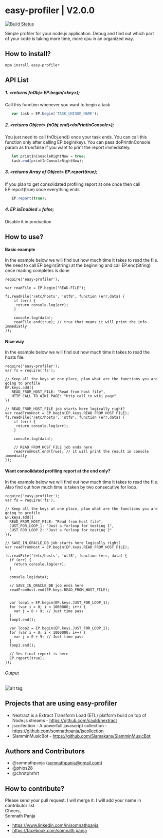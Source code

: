 # easy-profiler | V2.0.0
[![Build Status](https://travis-ci.org/somnathpanja/jscollection.svg?branch=master)](https://travis-ci.org/somnathpanja/jscollection)

Simple profiler for your node.js application. Debug and find out which part of your code is taking more time, more cpu in an organized way.

## How to install?
    npm install easy-profiler

## API List

##### 1. &lt;returns fnObj&gt; EP.begin(&lt;key&gt;);
 Call this function whenever you want to begin a task
 ```js
    var task = EP.begin('TASK_UNIQUE_NAME');
```
##### 2. &lt;returns Object&gt; fnObj.end(&lt;doPrintInConsole&gt;);
 You just need to call fnObj.end() once your task ends. You can call this function only after calling EP.begin(key). You can pass doPrintInConsole param as true/false if you want to print the report immediately.
 ```js
    let printInConsoleRightNow = true;
    task.end(printInConsoleRightNow);
```
##### 3. &lt;returns Array of Object&gt; EP.report(true);
 If you plan to get consolidated profiling report at one once then call EP.report(true) once everything ends
 ```js
    EP.report(true);
 ```
##### 4. EP.isEnabled = false;
 Disable it in production
 
## How to use?

#### Basic example
 In the example below we will find out how much time it takes to read the file. We need to call EP.begin(String) at the beginning and call EP.end(String) once reading completes is done
    
    require('easy-profiler');
    
    var readFile = EP.begin("READ-FILE");
        
    fs.readFile('/etc/hosts', 'utf8', function (err,data) {
        if (err) {
         return console.log(err);
        }
        
        console.log(data);
        readFile.end(true); // true that means it will print the info immediatly
    });
 
#### Nice way
In the example below we will find out how much time it takes to read the hosts file.
     
    require('easy-profiler');
    var fs = require('fs');
    
    // Keep all the keys at one place, plan what are the functions you are going to profile
    EP.keys.add({
       READ_FROM_HOST_FILE: "Read from host file",
       HTTP_CALL_TO_WIKI_PAGE: "Http call to wiki page"
    })
    
    // READ_FROM_HOST_FILE job starts here logically right?
    var readFromHost = EP.begin(EP.keys.READ_FROM_HOST_FILE);
    fs.readFile('/etc/hosts', 'utf8', function (err,data) {
        if (err) {
         return console.log(err);
        }
        
        console.log(data);
        
        // READ_FROM_HOST_FILE job ends here
        readFromHost.end(true); // it will print the result in console immediatly
    });
    
#### Want consolidated profiling report at the end only?
 In the example below we will find out how much time it takes to read the file. Also find out how much time is taken by two consecutive for loop.
 
    require('easy-profiler');
    var fs = require('fs');
    
    // Keep all the keys at one place, plan what are the functions you are going to profile
    EP.keys.add({
      READ_FROM_HOST_FILE: "Read from host file",
      JUST_FOR_LOOP_1: "Just a forloop for testing 1",
      JUST_FOR_LOOP_2: "Just a forloop for testing 2"
    });
    
    // SAVE_IN_ORACLE_DB job starts here logically right?
    var readFromHost = EP.begin(EP.keys.READ_FROM_HOST_FILE);
    
    fs.readFile('/etc/hosts', 'utf8', function (err, data) {
      if (err) {
        return console.log(err);
      }
    
      console.log(data);
    
      // SAVE_IN_ORACLE_DB job ends here
      readFromHost.end(EP.keys.READ_FROM_HOST_FILE);
    
    
      var loop1 = EP.begin(EP.keys.JUST_FOR_LOOP_1);
      for (var i = 0; i < 1000000; i++) {
        var j = 0 + 9; // Just time pass
      }
      loop1.end();
    
      var loop2 = EP.begin(EP.keys.JUST_FOR_LOOP_2);
      for (var i = 0; i < 1000000; i++) {
        var j = 0 + 9; // Just time pass
      }
      loop2.end();
    
      // Yes final report is here
      EP.report(true);
    });
    
###### Output

![alt tag](https://raw.githubusercontent.com/somnathpanja/easy-profiler/master/easy-profiler.png)

## Projects that are using easy-profiler

* Nextract is a Extract Transform Load (ETL) platform build on top of Node.js streams - https://github.com/cauld/nextract
* jscollection - A powerfull javascript collection - https://github.com/somnathpanja/jscollection 
* SlamminMusicBot -  https://github.com/Slamakans/SlamminMusicBot

## Authors and Contributors

* @somnathpanja (somnathpanja@gmail.com)
* @phips28
* @chrstphrhrt

## How to contribute?

Please send your pull request. I will merge it. I will add your name in contributor list. <br/>
Cheers, <br/>
Somnath Panja <br/>
- https://www.linkedin.com/in/somnathpanja <br/>
- https://facebook.com/somnath.panja


